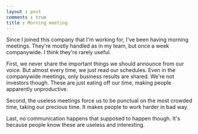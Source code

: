 ```yaml
---
layout : post
comments : true
title : Morning meeting
---
```


Since I joined this company that I'm working for, I've been having morning meetings. They're mostly handled as in my team, but once a week companywide. I think they're rarely useful.

First, we never share the important things we should announce from our voice. But almost every time, we just read our schedules. Even in the companywide meetings, only business results are shared. We're not investors though. These are just eating off our time, making people apparently unproductive.

Second, the useless meetings force us to be punctual on the most crowded time, taking our precious time. It makes people to work harder in bad way.

Last, no communication happens that supposed to happen though. It's because people know these are useless and interesting.
